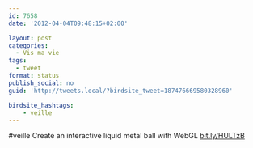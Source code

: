 ```yaml
---
id: 7658
date: '2012-04-04T09:48:15+02:00'

layout: post
categories:
  - Vis ma vie
tags:
  - tweet
format: status
publish_social: no
guid: 'http://tweets.local/?birdsite_tweet=187476669580328960'

birdsite_hashtags:
    - veille
---
```


\#veille Create an interactive liquid metal ball with WebGL [bit.ly/HULTzB](http://bit.ly/HULTzB)